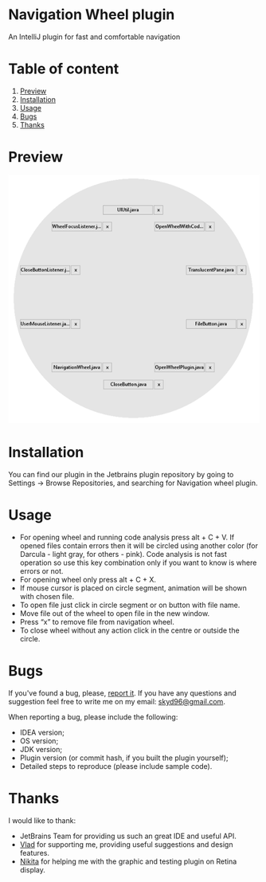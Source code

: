 # Navigation Wheel plugin
An IntelliJ plugin for fast and comfortable navigation
# Table of content
1. [Preview](#preview)
2. [Installation](#installation)
3. [Usage](#usage)
4. [Bugs](#bugs)
5. [Thanks](#thanks)

<a name="preview"></a>
# Preview
![alt text](https://github.com/skydi17/navigation-wheel-plugin/blob/master/src/main/resources/preview.png)

<a name="installation"></a>
# Installation
You can find our plugin in the Jetbrains plugin repository by going to Settings -> Browse Repositories, and searching for Navigation wheel plugin.

<a name="usage"></a>
# Usage
- For opening wheel and running code analysis press alt + C + V. If opened files contain errors then it will be circled using another color (for Darcula - light gray, for others - pink). Code analysis is not fast operation so use this key combination only if you want to know is where errors or not.
- For opening wheel only press alt + C + X.
- If mouse cursor is placed on circle segment, animation will be shown with chosen file.
- To open file just click in circle segment or on button with file name.
- Move file out of the wheel to open file in the new window.
- Press “x” to remove file from navigation wheel.
- To close wheel without any action click in the centre or outside the circle.

<a name="bugs"></a>
# Bugs
If you've found a bug, please, [report it](https://github.com/skydi17/navigation-wheel-plugin/issues). If you have any questions and suggestion feel free to write me on my email: skyd96@gmail.com.

When reporting a bug, please include the following:
- IDEA version;
- OS version;
- JDK version;
- Plugin version (or commit hash, if you built the plugin yourself);
- Detailed steps to reproduce (please include sample code).

<a name="thanks"></a>
# Thanks
I would like to thank:
- JetBrains Team for providing us such an great IDE and useful API.
- [Vlad](https://github.com/Nayalv) for supporting me, providing useful suggestions and design features.
- [Nikita](https://github.com/nikitafedorovv) for helping me with the graphic and testing plugin on Retina display.
